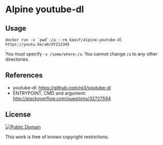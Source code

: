 # Alpine youtube-dl

## Usage

```
docker run -v `pwd`:/a --rm kaosf/alpine-youtube-dl https://youtu.be/abcXYZ12345
```

You must specify `-v /some/where:/a`. You cannot change `/a` to any other directories.

## References

- youtube-dl: https://github.com/rg3/youtube-dl
- ENTRYPOINT, CMD and argument: http://stackoverflow.com/questions/32727594

## License

[![Public Domain](http://i.creativecommons.org/p/mark/1.0/88x31.png)](http://creativecommons.org/publicdomain/mark/1.0/ "license")

This work is free of known copyright restrictions.
